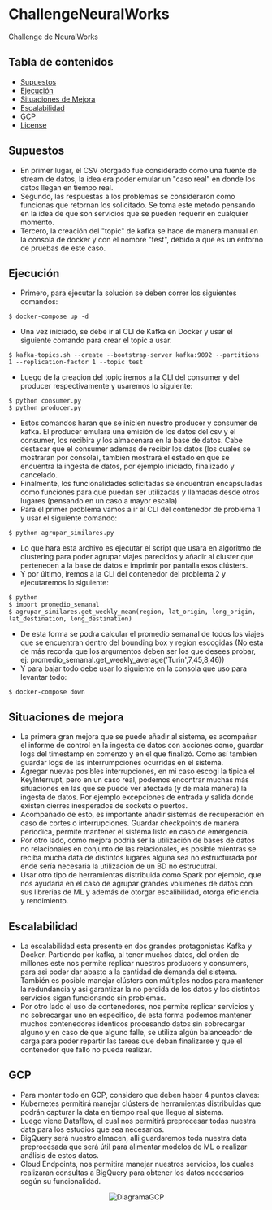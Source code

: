 # ChallengeNeuralWorks
Challenge de NeuralWorks

## Tabla de contenidos

- [Supuestos](#Supuestos)
- [Ejecución](#Ejecucion)
- [Situaciones de Mejora](#Situaciones_de_Mejoras)
- [Escalabilidad](#Escalabilidad)
- [GCP](#GCP)
- [License](#license)

## Supuestos
- En primer lugar, el CSV otorgado fue considerado como una fuente de stream de datos, la idea era poder emular un "caso real" en donde los datos llegan en tiempo real.
- Segundo, las respuestas a los problemas se consideraron como funcionas que retornan los solicitado. Se toma este metodo pensando en la idea de que son servicios que se pueden requerir en cualquier momento.
- Tercero, la creación del "topic" de kafka se hace de manera manual en la consola de docker y con el nombre "test", debido a que es un entorno de pruebas de este caso.

## Ejecución
- Primero, para ejecutar la solución se deben correr los siguientes comandos:
```shell
$ docker-compose up -d
```
- Una vez iniciado, se debe ir al CLI de Kafka en Docker y usar el siguiente comando para crear el topic a usar.
```shell
$ kafka-topics.sh --create --bootstrap-server kafka:9092 --partitions 1 --replication-factor 1 --topic test
```
- Luego de la creacion del topic iremos a la CLI del consumer y del producer respectivamente y usaremos lo siguiente:
```shell
$ python consumer.py
$ python producer.py
```
- Estos comandos haran que se inicien nuestro producer y consumer de kafka. El producer emulara una emisión de los datos del csv y el consumer, los recibira y los almacenara en la base de datos. Cabe destacar que el consumer ademas de recibir los datos (los cuales se mostraran por consola), tambien mostrará el estado en que se encuentra la ingesta de datos, por ejemplo iniciado, finalizado y cancelado.
- Finalmente, los funcionalidades solicitadas se encuentran encapsuladas como funciones para que puedan ser utilizadas y llamadas desde otros lugares (pensando en un caso a mayor escala)
- Para el primer problema vamos a ir al CLI del contenedor de problema 1 y usar el siguiente comando:
```shell
$ python agrupar_similares.py
```
- Lo que hara esta archivo es ejecutar el script que usara en algoritmo de clustering para poder agrupar viajes parecidos y añadir al cluster que pertenecen a la base de datos e imprimir por pantalla esos clústers.
- Y por último, iremos a la CLI del contenedor del problema 2 y ejecutaremos lo siguiente:
```shell
$ python
$ import promedio_semanal
$ agrupar_similares.get_weekly_mean(region, lat_origin, long_origin, lat_destination, long_destination)
```
- De esta forma se podra calcular el promedio semanal de todos los viajes que se encuentran dentro del bounding box y region escogidas (No esta de más recorda que los argumentos deben ser los que desees probar, ej: promedio_semanal.get_weekly_average('Turin',7,45,8,46))
- Y para bajar todo debe usar lo siguiente en la consola que uso para levantar todo:
```shell
$ docker-compose down
```
## Situaciones de mejora
- La primera gran mejora que se puede añadir al sistema, es acompañar el informe de control en la ingesta de datos con acciones como, guardar logs del timestamp en comenzo y en el que finalizó. Como así tambien guardar logs de las interrumpciones ocurridas en el sistema.
- Agregar nuevas posibles interrupciones, en mi caso escogi la tipica el KeyInterrupt, pero en un caso real, podemos encontrar muchas más situaciones en las que se puede ver afectada (y de mala manera) la ingesta de datos. Por ejemplo excepciones de entrada y salida donde existen cierres inesperados de sockets o puertos.
- Acompañado de esto, es importante añadir sistemas de recuperación en caso de cortes o interrupciones. Guardar checkpoints de manera periodica, permite mantener el sistema listo en caso de emergencia.
- Por otro lado, como mejora podria ser la utilización de bases de datos no relacionales en conjunto de las relacionales, es posible mientras se reciba mucha data de distintos lugares alguna sea no estructurada por ende sería necesaria la utilizacion de un BD no estrucutral.
- Usar otro tipo de herramientas distribuida como Spark por ejemplo, que nos ayudaria en el caso de agrupar grandes volumenes de datos con sus librerias de ML y además de otorgar escalibilidad, otorga eficiencia y rendimiento.
## Escalabilidad
- La escalabilidad esta presente en dos grandes protagonistas Kafka y Docker. Partiendo por kafka, al tener muchos datos, del orden de millones este nos permite replicar nuestros producers y consumers, para asi poder dar abasto a la cantidad de demanda del sistema. También es posible manejar clústers con múltiples nodos para mantener la redundancia y asi garantizar la no perdida de los datos y los distintos servicios sigan funcionando sin problemas.
- Por otro lado el uso de contenedores, nos permite replicar servicios y no sobrecargar uno en especifico, de esta forma podemos mantener muchos contenedores identicos procesando datos sin sobrecargar alguno y en caso de que alguno falle, se utiliza algún balanceador de carga para poder repartir las tareas que deban finalizarse y que el contenedor que fallo no pueda realizar.
  
## GCP
- Para montar todo en GCP, considero que deben haber 4 puntos claves:
- Kubernetes permitirá manejar clústers de herramientas distribuidas que podrán capturar la data en tiempo real que llegue al sistema.
- Luego viene Dataflow, el cual nos permitirá preprocesar todas nuestra data para los estudios que sea necesarios.
- BigQuery será nuestro almacen, alli guardaremos toda nuestra data preprocesada que será útil para alimentar modelos de ML o realizar análisis de estos datos.
- Cloud Endpoints, nos permitira manejar nuestros servicios, los cuales realizaran consultas a BigQuery para obtener los datos necesarios según su funcionalidad.
  
<p align="center">
  <img src="https://github.com/TomasFuentesA/ChallengeNeuralWorks/assets/69986261/8c6b7e24-8f40-4af5-abe4-7acc2d8e84be" alt="DiagramaGCP">
</p>
